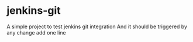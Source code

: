 # jenkins-git

A simple project to test jenkins git integration
And it should be triggered by any change
add one line
